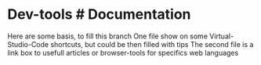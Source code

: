 # Dev-tools # Documentation

Here are some basis, to fill this branch
One file show on some Virtual-Studio-Code shortcuts, but could be then filled with tips
The second file is a link box to usefull articles or browser-tools for specifics web languages
